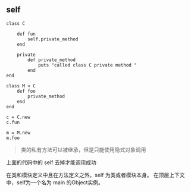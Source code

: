 ## self

```
class C

	def fun
		self.private_method
	end

	private
		def private_method
			puts "called class C private method "
		end
end

class M < C
	def foo
		private_method
	end
end

c = C.new
c.fun

m = M.new
m.foo
```

> 类的私有方法可以被继承，但是只能使用隐式对象调用

上面的代码中的 self 去掉才能调用成功


在类和模块定义中且在方法定义之外，self 为类或者模块本身。
在顶层上下文中，self为一个名为 main 的Object实例。
